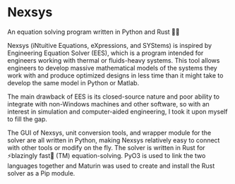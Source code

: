 # Nexsys
An equation solving program written in Python and Rust 🐍🦀

Nexsys (iNtuitive Equations, eXpressions, and SYStems) is inspired by 
Engineering Equation Solver (EES), which is a program intended for engineers 
working with thermal or fluids-heavy systems. This tool allows engineers to 
develop massive mathematical models of the systems they work with and produce 
optimized designs in less time than it might take to develop the same model 
in Python or Matlab.

The main drawback of EES is its closed-source nature and poor ability to integrate
with non-Windows machines and other software, so with an interest in simulation
and computer-aided engineering, I took it upon myself to fill the gap.

The GUI of Nexsys, unit conversion tools, and wrapper module for the solver are
all written in Python, making Nexsys relatively easy to connect with other tools 
or modify on the fly. The solver is written in Rust for ⚡blazingly fast🚀 (TM) 
equation-solving. PyO3 is used to link the two languages together and Maturin was
used to create and install the Rust solver as a Pip module.
